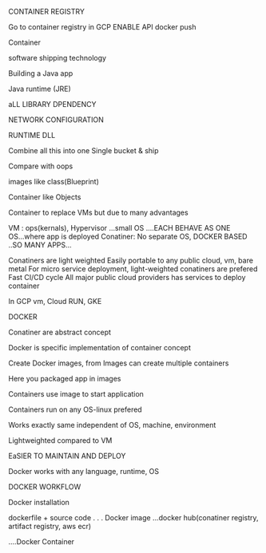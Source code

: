 CONTAINER REGISTRY


Go to container registry in GCP
ENABLE API
docker push <image name>


Container


software shipping technology

Building a Java app   

  Java runtime (JRE)
  
  aLL LIBRARY DPENDENCY
  
  NETWORK CONFIGURATION
  
  RUNTIME DLL

  Combine all this into one Single bucket & ship
  
  Compare with oops
  
  images like class(Blueprint)
  
  Container like Objects

  Container to replace VMs but due to many advantages

  VM   : ops(kernals), Hypervisor ...small OS ....EACH BEHAVE AS ONE OS...where app is deployed
  Conatiner: No separate OS, DOCKER BASED ..SO MANY APPS...

  Conatiners are light weighted
  Easily portable to any public cloud, vm, bare metal
  For micro service deployment, light-weighted conatiners are prefered
  Fast CI/CD cycle
  All major public cloud providers has services to deploy container

  In GCP
  vm, Cloud RUN, GKE


  DOCKER
  
  Conatiner are abstract concept
  
  Docker is specific implementation of container concept
  
  Create Docker images, from Images can create multiple containers
  
  Here you packaged app in images
  
  Containers use image to start application
  
  Containers run on any OS-linux prefered
  
  Works exactly same independent of OS, machine, environment
  
  Lightweighted compared to VM
  
  EaSIER TO MAINTAIN AND DEPLOY
  
  Docker works with any language, runtime, OS

  DOCKER WORKFLOW

  Docker installation
  
  dockerfile + source code
  . 
  .
  .
  Docker image ...docker hub(conatiner registry, artifact registry, aws ecr)
  
  ....Docker Container


  
